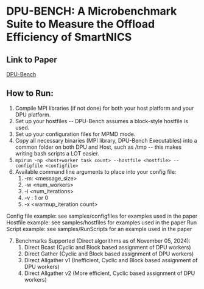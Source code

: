 # DPU-BENCH: A Microbenchmark Suite to Measure the Offload Efficiency of SmartNICS

## Link to Paper
[DPU-Bench](https://doi.org/10.1145/3569951.3593595)

## How to Run:
1. Compile MPI libraries (if not done) for both your host platform and your DPU platform.
2. Set up your hostfiles -- DPU-Bench assumes a block-style hostfile is used.
3. Set up your configuration files for MPMD mode.
4. Copy all necessary binaries (MPI library, DPU-Bench Executables) into a common folder on both DPU and Host, such as /tmp -- this makes writing bash scripts a LOT easier.
5. `mpirun -np <host+worker task count> --hostfile <hostfile> --configfile <configfile>`
6. Available command line arguments to place into your config file:
    1. -m: <message_size>
    2. -w <num_workers>
    3. -i <num_iterations>
    4. -v <validation>: 1 or 0
    5. -x <warmup_iteration count>

Config file example: see samples/configfiles for examples used in the paper
Hostfile example: see samples/hostfiles for examples used in the paper
Run Script example: see samples/RunScripts for an example used in the paper

7. Benchmarks Supported (Direct algorithms as of November 05, 2024):
    1. Direct Bcast (Cyclic and Block based assignment of DPU workers)
    2. Direct Gather (Cyclic and Block based assignment of DPU workers)
    3. Direct Allgather v1 (Inefficient, Cyclic and Block based assignment of
       DPU workers)
    4. Direct Allgather v2 (More efficient, Cyclic based assignment of DPU
       workers)
    
